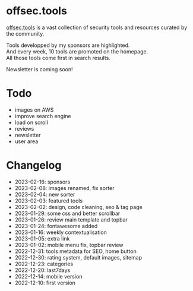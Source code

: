 # offsec.tools

[offsec.tools](https://offsec.tools) is a vast collection of security tools and resources curated by the community.

Tools developped by my sponsors are highlighted.  
And every week, 10 tools are promoted on the homepage.  
All those tools come first in search results.  

Newsletter is coming soon!  


# Todo

- images on AWS  
- improve search engine  
- load on scroll  
- reviews  
- newsletter  
- user area  


# Changelog

- 2023-02-16: sponsors  
- 2023-02-08: images renamed, fix sorter  
- 2023-02-04: new sorter  
- 2023-02-03: featured tools  
- 2023-02-02: design, code cleaning, seo & tag page  
- 2023-01-29: some css and better scrollbar  
- 2023-01-26: review main template and topbar  
- 2023-01-24: fontawesome added  
- 2023-01-16: weekly contextualisation  
- 2023-01-05: extra link  
- 2023-01-02: mobile menu fix, topbar review  
- 2022-12-31: tools metadata for SEO, home button  
- 2022-12-30: rating system, default images, sitemap  
- 2022-12-23: categories  
- 2022-12-20: last7days  
- 2022-12-14: mobile version  
- 2022-12-10: first version  
